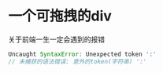 # 一个可拖拽的div

关于前端一生一定会遇到的报错

```js
Uncaught SyntaxError: Unexpected token ':'
// 未捕获的语法错误: 意外的token(字符串) ':'
```